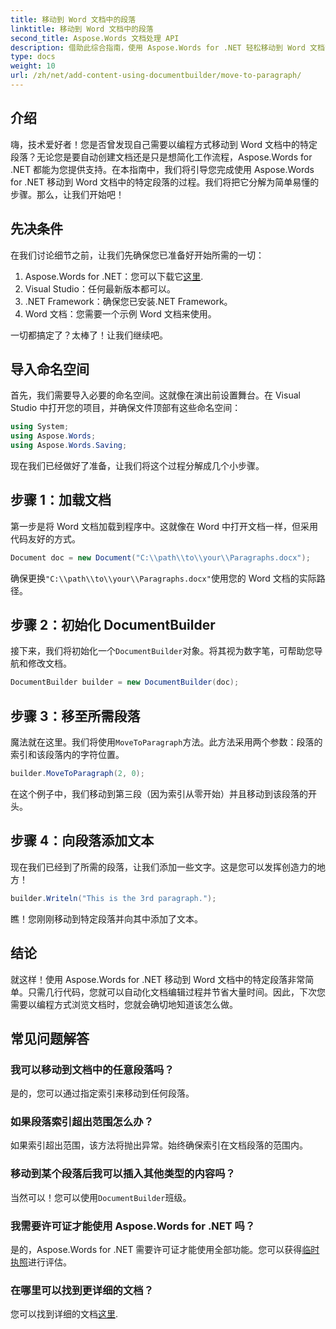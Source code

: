 ```yaml
---
title: 移动到 Word 文档中的段落
linktitle: 移动到 Word 文档中的段落
second_title: Aspose.Words 文档处理 API
description: 借助此综合指南，使用 Aspose.Words for .NET 轻松移动到 Word 文档中的特定段落。非常适合希望简化文档工作流程的开发人员。
type: docs
weight: 10
url: /zh/net/add-content-using-documentbuilder/move-to-paragraph/
---
```

## 介绍

嗨，技术爱好者！您是否曾发现自己需要以编程方式移动到 Word 文档中的特定段落？无论您是要自动创建文档还是只是想简化工作流程，Aspose.Words for .NET 都能为您提供支持。在本指南中，我们将引导您完成使用 Aspose.Words for .NET 移动到 Word 文档中的特定段落的过程。我们将把它分解为简单易懂的步骤。那么，让我们开始吧！

## 先决条件

在我们讨论细节之前，让我们先确保您已准备好开始所需的一切：

1.  Aspose.Words for .NET：您可以下载它[这里](https://releases.aspose.com/words/net/).
2. Visual Studio：任何最新版本都可以。
3. .NET Framework：确保您已安装.NET Framework。
4. Word 文档：您需要一个示例 Word 文档来使用。

一切都搞定了？太棒了！让我们继续吧。

## 导入命名空间

首先，我们需要导入必要的命名空间。这就像在演出前设置舞台。在 Visual Studio 中打开您的项目，并确保文件顶部有这些命名空间：

```csharp
using System;
using Aspose.Words;
using Aspose.Words.Saving;
```

现在我们已经做好了准备，让我们将这个过程分解成几个小步骤。

## 步骤 1：加载文档

第一步是将 Word 文档加载到程序中。这就像在 Word 中打开文档一样，但采用代码友好的方式。

```csharp
Document doc = new Document("C:\\path\\to\\your\\Paragraphs.docx");
```

确保更换`"C:\\path\\to\\your\\Paragraphs.docx"`使用您的 Word 文档的实际路径。

## 步骤 2：初始化 DocumentBuilder

接下来，我们将初始化一个`DocumentBuilder`对象。将其视为数字笔，可帮助您导航和修改文档。

```csharp
DocumentBuilder builder = new DocumentBuilder(doc);
```

## 步骤 3：移至所需段落

魔法就在这里。我们将使用`MoveToParagraph`方法。此方法采用两个参数：段落的索引和该段落内的字符位置。

```csharp
builder.MoveToParagraph(2, 0);
```

在这个例子中，我们移动到第三段（因为索引从零开始）并且移动到该段落的开头。

## 步骤 4：向段落添加文本

现在我们已经到了所需的段落，让我们添加一些文字。这是您可以发挥创造力的地方！

```csharp
builder.Writeln("This is the 3rd paragraph.");
```

瞧！您刚刚移动到特定段落并向其中添加了文本。

## 结论

就这样！使用 Aspose.Words for .NET 移动到 Word 文档中的特定段落非常简单。只需几行代码，您就可以自动化文档编辑过程并节省大量时间。因此，下次您需要以编程方式浏览文档时，您就会确切地知道该怎么做。

## 常见问题解答

### 我可以移动到文档中的任意段落吗？
是的，您可以通过指定索引来移动到任何段落。

### 如果段落索引超出范围怎么办？
如果索引超出范围，该方法将抛出异常。始终确保索引在文档段落的范围内。

### 移动到某个段落后我可以插入其他类型的内容吗？
当然可以！您可以使用`DocumentBuilder`班级。

### 我需要许可证才能使用 Aspose.Words for .NET 吗？
是的，Aspose.Words for .NET 需要许可证才能使用全部功能。您可以获得[临时执照](https://purchase.aspose.com/temporary-license/)进行评估。

### 在哪里可以找到更详细的文档？
您可以找到详细的文档[这里](https://reference.aspose.com/words/net/).
